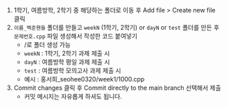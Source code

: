 1. 1학기, 여름방학, 2학기 중 해당하는 폴더로 이동 후 Add file > Create new file 클릭
2. `이름_백준핸들` 폴더를 만들고  `weekN` (1학기, 2학기) or `dayN` or `test` 폴더를 만든 후 `문제번호.cpp` 파일 생성해서 작성한 코드 붙여넣기
    - /로 폴더 생성 가능
    - `weekN` : 1학기, 2학기 과제 제출 시 
    - `dayN` : 여름방학 평일 과제 제출 시
    - `test` : 여름방학 모의고사 과제 제출 시
    - 예시 : 홍서희_seohee0320/week1/1000.cpp
3. Commit changes 클릭 후 Commit directly to the main branch 선택해서 제출
   - 커밋 메시지는 자유롭게 하셔도 됩니다.
